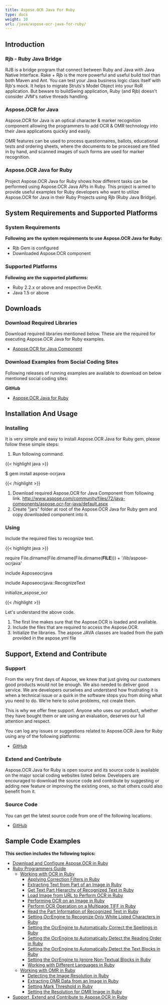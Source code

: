 ```yaml
---
title: Aspose.OCR Java For Ruby
type: docs
weight: 10
url: /java/aspose-ocr-java-for-ruby/
---
```


## **Introduction**
### **Rjb - Ruby Java Bridge**
RJB is a bridge program that connect between Ruby and Java with Java Native Interface. Rake + Rjb is the more powerful and useful build tool than both Maven and Ant. You can test your Java business logic class itself with Rjb's mock. It helps to migrate Struts's Model Object into your RoR application. But beware to buildSwing application, Ruby (and Rjb) doesn't consider JVM's native threads handling.
### **Aspose.OCR for Java**
Aspose.OCR for Java is an optical character & marker recognition component allowing the programmers to add OCR & OMR technology into their Java applications quickly and easily.

OMR features can be used to process questionnaires, ballots, educational tests and ordering sheets, where the documents to be processed are filled in by hand, and scanned images of such forms are used for marker recognition.
### **Aspose.OCR Java for Ruby**
Project Aspose.OCR Java for Ruby shows how different tasks can be performed using Aspose.OCR Java APIs in Ruby. This project is aimed to provide useful examples for Ruby developers who want to utilize Aspose.OCR for Java in their Ruby Projects using Rjb (Ruby Java Bridge).
## **System Requirements and Supported Platforms**
### **System Requirements**
**Following are the system requirements to use Aspose.OCR Java for Ruby:**

- Rjb Gem is configured
- Downloaded Aspose.OCR component
### **Supported Platforms**
**Following are the supported platforms:**

- Ruby 2.2.x or above and respective DevKit.
- Java 1.5 or above
## **Downloads**
### **Download Required Libraries**
Download required libraries mentioned below. These are the required for executing Aspose.OCR Java for Ruby examples.

- [Aspose.OCR for Java Component](http://www.aspose.com/community/files/72/java-components/aspose.ocr-for-java/default.aspx)
### **Download Examples from Social Coding Sites**
Following releases of running examples are available to download on below mentioned social coding sites:

**GitHub**

- [Aspose.OCR Java for Ruby](https://github.com/aspose-ocr/Aspose.OCR-for-Java/tree/master/Plugins/Aspose_OCR_Java_for_Ruby)
## **Installation And Usage**
### **Installing**
It is very simple and easy to install Aspose.OCR Java for Ruby gem, please follow these simple steps:

1. Run following command. 

{{< highlight java >}}

 $ gem install aspose-ocrjava

{{< /highlight >}}

1. Download required Aspose.OCR for Java Component from following link.
   <http://www.aspose.com/community/files/72/java-components/aspose.ocr-for-java/default.aspx>
1. Create "jars" folder at root of the Aspose.OCR Java for Ruby gem and copy downloaded component into it.
### **Using**
Include the required files to recognize text.

{{< highlight java >}}

 require File.dirname(File.dirname(File.dirname(__FILE__))) + '/lib/aspose-ocrjava'

include Asposeocrjava

include Asposeocrjava::RecognizeText

initialize_aspose_ocr

{{< /highlight >}}

Let's understand the above code.

1. The first line makes sure that the Aspose.OCR is loaded and available.
1. Include the files that are required to access the Aspose.OCR.
1. Initialize the libraries. The aspose JAVA classes are loaded from the path provided in the aspose.yml file
## **Support, Extend and Contribute**
### **Support**
From the very first days of Aspose, we knew that just giving our customers good products would not be enough. We also needed to deliver good service. We are developers ourselves and understand how frustrating it is when a technical issue or a quirk in the software stops you from doing what you need to do. We're here to solve problems, not create them.

This is why we offer free support. Anyone who uses our product, whether they have bought them or are using an evaluation, deserves our full attention and respect.

You can log any issues or suggestions related to Aspose.OCR Java for Ruby using any of the following platforms:

- [GitHub](https://github.com/aspose-ocr/Aspose.OCR-for-Java/issues)
### **Extend and Contribute**
Aspose.OCR Java for Ruby is open source and its source code is available on the major social coding websites listed below. Developers are encouraged to download the source code and contribute by suggesting or adding new feature or improving the existing ones, so that others could also benefit from it.
### **Source Code**
You can get the latest source code from one of the following locations:

- [GitHub](https://github.com/aspose-ocr/Aspose.OCR-for-Java/tree/master/Plugins/Aspose_OCR_Java_for_Ruby)
## **Sample Code Examples**
**This section includes the following topics:**

- [Download and Configure Aspose.OCR in Ruby](/ocr/java/download-and-configure-aspose-ocr-in-ruby-html/)
- [Ruby Programmers Guide](/ocr/java/ruby-programmers-guide-html/)
  - [Working with OCR in Ruby](/ocr/java/working-with-ocr-in-ruby-html/)
    - [Applying Correction Filters in Ruby](/ocr/java/applying-correction-filters-in-ruby-html/)
    - [Extracting Text from Part of an Image in Ruby](/ocr/java/extracting-text-from-part-of-an-image-in-ruby-html/)
    - [Get Text Part Hierarchy of Recognized Text in Ruby](/ocr/java/get-text-part-hierarchy-of-recognized-text-in-ruby-html/)
    - [Load Image from URL to Perform OCR in Ruby](/ocr/java/load-image-from-url-to-perform-ocr-in-ruby-html/)
    - [Performing OCR on an Image in Ruby](/ocr/java/performing-ocr-on-an-image-in-ruby-html/)
    - [Perform OCR Operation on a Multipage TIFF in Ruby](/ocr/java/perform-ocr-operation-on-a-multipage-tiff-in-ruby-html/)
    - [Read the Part Information of Recognized Text in Ruby](/ocr/java/read-the-part-information-of-recognized-text-in-ruby-html/)
    - [Setting OcrEngine to Recognize Only White Listed Characters in Ruby](/ocr/java/setting-ocrengine-to-recognize-only-white-listed-characters-in-ruby-html/)
    - [Setting the OcrEngine to Automatically Correct the Spellings in Ruby](/ocr/java/setting-the-ocrengine-to-automatically-correct-the-spellings-in-ruby-html/)
    - [Setting the OcrEngine to Automatically Detect the Reading Order in Ruby](/ocr/java/setting-the-ocrengine-to-automatically-detect-the-reading-order-in-ruby-html/)
    - [Setting the OcrEngine to Automatically Detect the Text Blocks in Ruby](/ocr/java/setting-the-ocrengine-to-automatically-detect-the-text-blocks-in-ruby-html/)
    - [Setting the OcrEngine to Ignore Non-Textual Blocks in Ruby](/ocr/java/setting-the-ocrengine-to-ignore-non-textual-blocks-in-ruby-html/)
    - [Working with Different Languages in Ruby](/ocr/java/working-with-different-languages-in-ruby-html/)
  - [Working with OMR in Ruby](/ocr/java/working-with-omr-in-ruby-html/)
    - [Detecting the Image Resolution in Ruby](/ocr/java/detecting-the-image-resolution-in-ruby-html/)
    - [Extracting OMR Data from an Image in Ruby](/ocr/java/extracting-omr-data-from-an-image-in-ruby-html/)
    - [Setting Mark Threshold in Ruby](/ocr/java/setting-mark-threshold-in-ruby-html/)
    - [Setting the Resolution for OMR Image in Ruby](/ocr/java/setting-the-resolution-for-omr-image-in-ruby-html/)
- [Support, Extend and Contribute to Aspose.OCR in Ruby](/ocr/java/support-2c-extend-and-contribute-to-aspose-ocr-in-ruby-html/)
